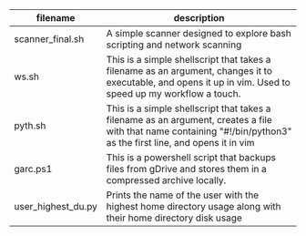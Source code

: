 |**filename**|**description**|
|---|---|
|scanner_final.sh|A simple scanner designed to explore bash scripting and network scanning|
|ws.sh|This is a simple shellscript that takes a filename as an argument, changes it to executable, and opens it up in vim. Used to speed up my workflow a touch.|
|pyth.sh|This is a simple shellscript that takes a filename as an argument, creates a file with that name containing "#!/bin/python3" as the first line, and opens it in vim|
|garc.ps1|This is a powershell script that backups files from gDrive and stores them in a compressed archive locally.|
|user_highest_du.py|Prints the name of the user with the highest home directory usage along with their home directory disk usage|
